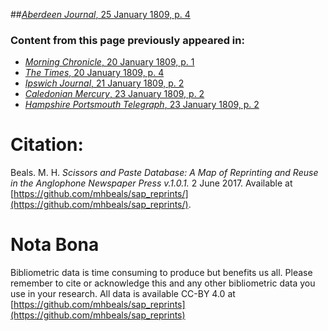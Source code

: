 ##[*Aberdeen Journal*, 25 January 1809, p. 4](https://mhbeals.github.io/sap_html/Aberdeen-Journal/Aberdeen-Journal-25-January-1809-p-4)

### Content from this page previously appeared in:
+ [*Morning Chronicle*, 20 January 1809, p. 1](https://mhbeals.github.io/sap_html/Morning-Chronicle/Morning-Chronicle-20-January-1809-p-1)
+ [*The Times*, 20 January 1809, p. 4](https://mhbeals.github.io/sap_html/The-Times/The-Times-20-January-1809-p-4)
+ [*Ipswich Journal*, 21 January 1809, p. 2](https://mhbeals.github.io/sap_html/Ipswich-Journal/Ipswich-Journal-21-January-1809-p-2)
+ [*Caledonian Mercury*, 23 January 1809, p. 2](https://mhbeals.github.io/sap_html/Caledonian-Mercury/Caledonian-Mercury-23-January-1809-p-2)
+ [*Hampshire Portsmouth Telegraph*, 23 January 1809, p. 2](https://mhbeals.github.io/sap_html/Hampshire-Portsmouth-Telegraph/Hampshire-Portsmouth-Telegraph-23-January-1809-p-2)
                    
# Citation: 

Beals. M. H. *Scissors and Paste Database: A Map of Reprinting and Reuse in the Anglophone Newspaper Press v.1.0.1.* 2 June 2017. Available at [https://github.com/mhbeals/sap_reprints/](https://github.com/mhbeals/sap_reprints/). 
                    
# Nota Bona

Bibliometric data is time consuming to produce but benefits us all. Please remember to cite or acknowledge this and any other bibliometric data you use in your research. All data is available CC-BY 4.0 at [https://github.com/mhbeals/sap_reprints](https://github.com/mhbeals/sap_reprints)